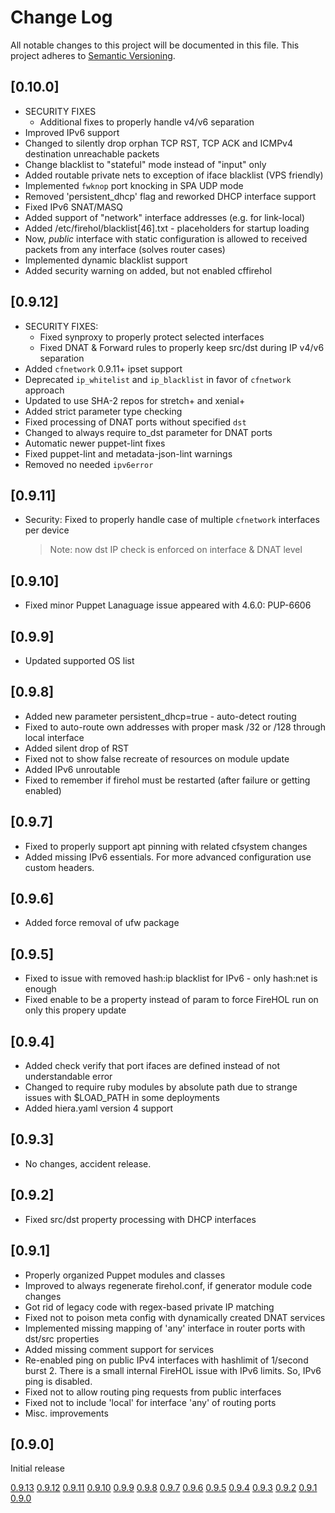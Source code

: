 # Change Log

All notable changes to this project will be documented in this file. This
project adheres to [Semantic Versioning](http://semver.org/).

## [0.10.0]
- SECURITY FIXES
    - Additional fixes to properly handle v4/v6 separation
- Improved IPv6 support
- Changed to silently drop orphan TCP RST, TCP ACK and ICMPv4 destination
    unreachable packets
- Change blacklist to "stateful" mode instead of "input" only
- Added routable private nets to exception of iface blacklist (VPS friendly)
- Implemented `fwknop` port knocking in SPA UDP mode
- Removed 'persistent_dhcp' flag and reworked DHCP interface support
- Fixed IPv6 SNAT/MASQ
- Added support of "network" interface addresses (e.g. for link-local)
- Added /etc/firehol/blacklist[46].txt - placeholders for startup loading
- Now, *public* interface with static configuration is allowed
    to received packets from any interface (solves router cases)
- Implemented dynamic blacklist support
- Added security warning on added, but not enabled cffirehol

## [0.9.12]
- SECURITY FIXES:
    - Fixed synproxy to properly protect selected interfaces
    - Fixed DNAT & Forward rules to properly keep src/dst during IP v4/v6 separation
- Added `cfnetwork` 0.9.11+ ipset support
- Deprecated `ip_whitelist` and `ip_blacklist` in favor of `cfnetwork` approach
- Updated to use SHA-2 repos for stretch+ and xenial+
- Added strict parameter type checking
- Fixed processing of DNAT ports without specified `dst`
- Changed to always require to_dst parameter for DNAT ports
- Automatic newer puppet-lint fixes
- Fixed puppet-lint and metadata-json-lint warnings
- Removed no needed `ipv6error`

## [0.9.11]
- Security: Fixed to properly handle case of multiple `cfnetwork` interfaces per device
    > Note: now dst IP check is enforced on interface & DNAT level

## [0.9.10]
- Fixed minor Puppet Lanaguage issue appeared with 4.6.0: PUP-6606

## [0.9.9]
- Updated supported OS list

## [0.9.8]
- Added new parameter persistent_dhcp=true - auto-detect routing
- Fixed to auto-route own addresses with proper mask /32 or /128 through local interface
- Added silent drop of RST
- Fixed not to show false recreate of resources on module update
- Added IPv6 unroutable
- Fixed to remember if firehol must be restarted (after failure or getting enabled)

## [0.9.7]

- Fixed to properly support apt pinning with related cfsystem changes
- Added missing IPv6 essentials. For more advanced configuration use custom headers.

## [0.9.6]

- Added force removal of ufw package

## [0.9.5]

- Fixed to issue with removed hash:ip blacklist for IPv6 - only hash:net is enough
- Fixed enable to be a property instead of param to force FireHOL run on only this propery update

## [0.9.4]

- Added check verify that port ifaces are defined instead of not understandable error
- Changed to require ruby modules by absolute path due to strange issues with $LOAD_PATH in some deployments
- Added hiera.yaml version 4 support

## [0.9.3]

- No changes, accident release.

## [0.9.2]

- Fixed src/dst property processing with DHCP interfaces

## [0.9.1]

- Properly organized Puppet modules and classes
- Improved to always regenerate firehol.conf, if generator module code changes
- Got rid of legacy code with regex-based private IP matching
- Fixed not to poison meta config with dynamically created DNAT services
- Implemented missing mapping of 'any' interface in router ports with dst/src properties
- Added missing comment support for services
- Re-enabled ping on public IPv4 interfaces with hashlimit of 1/second burst 2.
    There is a small internal FireHOL issue with IPv6 limits. So, IPv6 ping is disabled.
- Fixed not to allow routing ping requests from public interfaces
- Fixed not to include 'local' for interface 'any' of routing ports
- Misc. improvements

## [0.9.0]

Initial release

[0.9.13](https://github.com/codingfuture/puppet-cffirehol/releases/tag/v0.9.13)
[0.9.12](https://github.com/codingfuture/puppet-cffirehol/releases/tag/v0.9.12)
[0.9.11](https://github.com/codingfuture/puppet-cffirehol/releases/tag/v0.9.11)
[0.9.10](https://github.com/codingfuture/puppet-cffirehol/releases/tag/v0.9.10)
[0.9.9](https://github.com/codingfuture/puppet-cffirehol/releases/tag/v0.9.9)
[0.9.8](https://github.com/codingfuture/puppet-cffirehol/releases/tag/v0.9.8)
[0.9.7](https://github.com/codingfuture/puppet-cffirehol/releases/tag/v0.9.7)
[0.9.6](https://github.com/codingfuture/puppet-cffirehol/releases/tag/v0.9.6)
[0.9.5](https://github.com/codingfuture/puppet-cffirehol/releases/tag/v0.9.5)
[0.9.4](https://github.com/codingfuture/puppet-cffirehol/releases/tag/v0.9.4)
[0.9.3](https://github.com/codingfuture/puppet-cffirehol/releases/tag/v0.9.3)
[0.9.2](https://github.com/codingfuture/puppet-cffirehol/releases/tag/v0.9.2)
[0.9.1](https://github.com/codingfuture/puppet-cffirehol/releases/tag/v0.9.1)
[0.9.0](https://github.com/codingfuture/puppet-cffirehol/releases/tag/v0.9.0)